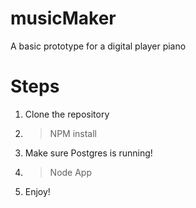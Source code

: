 # musicMaker
A basic prototype for a digital player piano

# Steps
1) Clone the repository
2) > NPM install
3) Make sure Postgres is running!
4) > Node App
5) Enjoy!